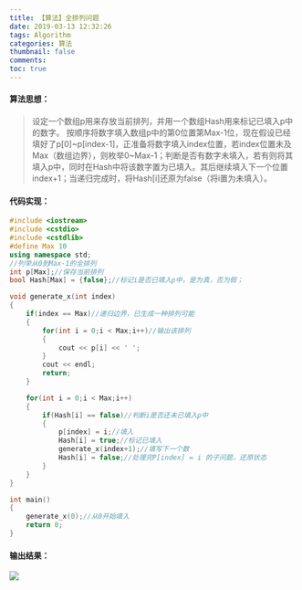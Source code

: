 ```yaml
---
title: 【算法】全排列问题
date: 2019-03-13 12:32:26
tags: Algorithm
categories: 算法
thumbnail: false
comments: 
toc: true
---
```

#### 算法思想：



> 设定一个数组p用来存放当前排列，并用一个数组Hash用来标记已填入p中的数字。
> 按顺序将数字填入数组p中的第0位置第Max-1位，现在假设已经填好了p[0]~p[index-1]，正准备将数字填入index位置，若index位置未及Max（数组边界），则枚举0~Max-1；判断是否有数字未填入，若有则将其填入p中，同时在Hash中将该数字置为已填入。其后继续填入下一个位置index+1；当递归完成时，将Hash[i]还原为false（将i置为未填入）。

<!-- more -->

#### 代码实现：
```c++
#include <iostream>
#include <cstdio>
#include <cstdlib>
#define Max 10
using namespace std;
//列举从0到Max-1的全排列
int p[Max];//保存当前排列
bool Hash[Max] = {false};//标记i是否已填入p中，是为真，否为假；

void generate_x(int index)
{
	if(index == Max)//递归边界，已生成一种排列可能
	{
		for(int i = 0;i < Max;i++)//输出该排列
		{
			cout << p[i] << ' ';
		}
		cout << endl;
		return;
	}

	for(int i = 0;i < Max;i++)
	{
		if(Hash[i] == false)//判断i是否还未已填入p中
		{
			p[index] = i;//填入
			Hash[i] = true;//标记已填入
			generate_x(index+1);//填写下一个数
			Hash[i] = false;//处理完P[index] = i 的子问题，还原状态
		}
	}
}

int main()
{
	generate_x(0);//从0开始填入
	return 0;
}
```
#### 输出结果：
![](/【算法】全排列问题(C++)/20190313012239824.png)